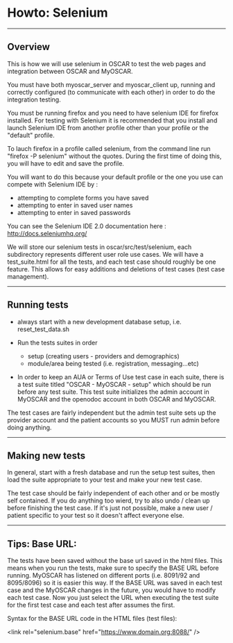 Howto: Selenium
===============

--------
Overview
--------
This is how we will use selenium in OSCAR to test the web pages and integration between OSCAR and MyOSCAR.

You must have both myoscar_server and myoscar_client up, running and correctly configured (to communicate with each other) in order to do the integration testing.

You must be running firefox and you need to have selenium IDE for firefox installed. For testing with Selenium it is recommended that you install and launch Selenium IDE from another profile other than your profile or the "default" profile.  

To lauch firefox in a profile called selenium, from the command line run "firefox -P selenium" without the quotes.  During the first time of doing this, you will have to edit and save the profile.

You will want to do this because your default profile or the one you use can compete with Selenium IDE by :

* attempting to complete forms you have saved
* attempting to enter in saved user names
* attempting to enter in saved passwords 


You can see the Selenium IDE 2.0 documentation here : http://docs.seleniumhq.org/


We will store our selenium tests in oscar/src/test/selenium, each subdirectory represents different user role use cases. We will have a test_suite.html for all the tests, and each test case should roughly be one feature.  This allows for easy additions and deletions of test cases (test case management).

------------
Running tests
------------
- always start with a new development database setup, i.e. reset_test_data.sh
- Run the tests suites in order
	- setup (creating users - providers and demographics)
	- module/area being tested (i.e. registration, messaging...etc)


- In order to keep an AUA or Terms of Use test case in each suite, there is a test suite titled "OSCAR - MyOSCAR - setup" which should be run before any test suite.  This test suite initializes the admin account in MyOSCAR and the openodoc account in both OSCAR and MyOSCAR.



The test cases are fairly independent but the admin test suite sets up the provider account and the patient accounts so you MUST run admin before doing anything.

----------------
Making new tests
----------------
In general, start with a fresh database and run the setup test suites, then load the suite appropriate to your test and make your new test case.

The test case should be fairly independent of each other and or be mostly self contained. If you do anything too wierd, try to also undo / clean up before finishing the test case. If it's just not possible, make a new user / patient specific to your test so it doesn't affect everyone else.


----------------
Tips: Base URL:
----------------
The tests have been saved without the base url saved in the html files.  This means when you run the tests, make sure to specify the BASE URL before running.  MyOSCAR has listened on different ports (i.e. 8091/92 and 8095/8096) so it is easier this way.  If the BASE URL was saved in each test case and the MyOSCAR changes in the future, you would have to modify each test case.  Now you just select the URL when executing the test suite for the first test case and each test after assumes the first.

Syntax for the BASE URL code in the HTML files (test files):

&lt;link rel="selenium.base" href="https://www.domain.org:8088/" /&gt;


 
